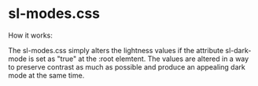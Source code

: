 # sl-modes.css

How it works:

The sl-modes.css simply alters the lightness values if the attribute sl-dark-mode is set as "true" at the :root elemtent.
The values are altered in a way to preserve contrast as much as possible and produce an appealing dark mode at the same time.